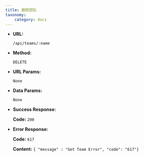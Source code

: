 ```yaml
---
title: 删除团队
taxonomy:
    category: docs
---
```


* **URL:**

    `/api/teams/:name`

* **Method:**

    `DELETE`

* **URL Params:**

    `None`

* **Data Params:**

    `None`

* **Success Response:**

	**Code:** `200`

* **Error Response:**

	**Code:** `617`
  	
  	**Content:** `{ "message" : "Get Team Error", "code": "617"}`